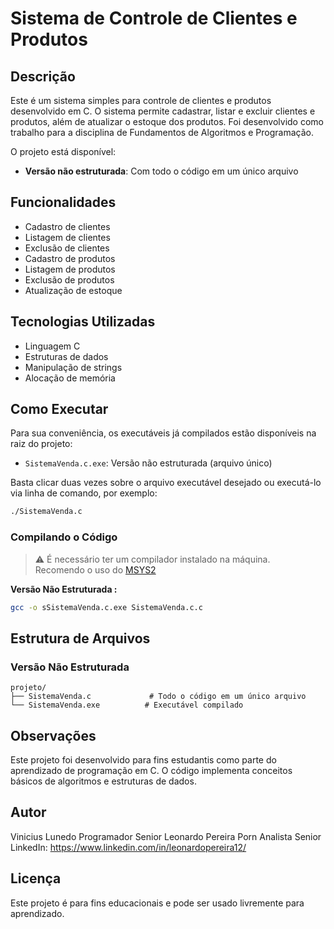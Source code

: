 # Sistema de Controle de Clientes e Produtos
## Descrição
Este é um sistema simples para controle de clientes e produtos desenvolvido em C. O sistema permite cadastrar, listar e excluir clientes e produtos, além de atualizar o estoque dos produtos. Foi desenvolvido como trabalho para a disciplina de Fundamentos de Algoritmos e Programação.

O projeto está disponível:
- **Versão não estruturada**: Com todo o código em um único arquivo

## Funcionalidades
- Cadastro de clientes
- Listagem de clientes
- Exclusão de clientes
- Cadastro de produtos
- Listagem de produtos
- Exclusão de produtos
- Atualização de estoque

## Tecnologias Utilizadas
- Linguagem C
- Estruturas de dados
- Manipulação de strings
- Alocação de memória

## Como Executar

Para sua conveniência, os executáveis já compilados estão disponíveis na raiz do projeto:

- `SistemaVenda.c.exe`: Versão não estruturada (arquivo único)

Basta clicar duas vezes sobre o arquivo executável desejado ou executá-lo via linha de comando, por exemplo:

```bash
./SistemaVenda.c
```

### Compilando o Código

> ⚠️ É necessário ter um compilador instalado na máquina.  
> Recomendo o uso do [MSYS2](https://www.msys2.org/docs/installer/)


**Versão Não Estruturada :**

```bash
gcc -o sSistemaVenda.c.exe SistemaVenda.c.c
```

## Estrutura de Arquivos
### Versão Não Estruturada

```
projeto/
├── SistemaVenda.c             # Todo o código em um único arquivo
└── SistemaVenda.exe          # Executável compilado
```

## Observações
Este projeto foi desenvolvido para fins estudantis como parte do aprendizado de programação em C. O código implementa conceitos básicos de algoritmos e estruturas de dados.

## Autor
Vinicius Lunedo Programador Senior
Leonardo Pereira Porn Analista Senior
LinkedIn: https://www.linkedin.com/in/leonardopereira12/

## Licença
Este projeto é para fins educacionais e pode ser usado livremente para aprendizado.